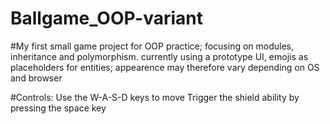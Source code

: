 # Ballgame_OOP-variant
#My first small game project for OOP practice; focusing on modules, inheritance and polymorphism.
currently using a prototype UI, emojis as placeholders for entities; appearence may therefore vary depending on OS and browser

#Controls:
Use the W-A-S-D keys to move
Trigger the shield ability by pressing the space key